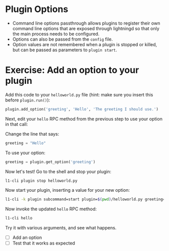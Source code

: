 # Plugin Options
- Command line options passthrough allows plugins to register their own command line options that are exposed through lightningd so that only the main process needs to be configured.
- Options can also be passed from the `config` file.
- Option values are not remembered when a plugin is stopped or killed, but can be passed as parameters to `plugin start`.

# Exercise: Add an option to your plugin

Add this code to your `helloworld.py` file (hint: make sure you insert this before `plugin.run()`):

```python
plugin.add_option('greeting', 'Hello', 'The greeting I should use.')
```

Next, edit your `hello` RPC method from the previous step to use your option in that call:

Change the line that says:

```python
greeting = "Hello"
```

To use your option:

```python
greeting = plugin.get_option('greeting')
```

Now let's test! Go to the shell and stop your plugin:

```sh
l1-cli plugin stop helloworld.py
```

Now start your plugin, inserting a value for your new option:

```sh
l1-cli -k plugin subcommand=start plugin=$(pwd)/helloworld.py greeting='A crazy'
```

Now invoke the updated `hello` RPC method:

```sh
l1-cli hello
```

Try it with various arguments, and see what happens.

- [ ] Add an option
- [ ] Test that it works as expected
